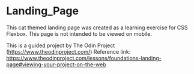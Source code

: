 # Landing_Page

This cat themed landing page was created as a learning exercise for CSS Flexbox. This page is not intended to be viewed on mobile.

This is a guided project by The Odin Project (https://www.theodinproject.com/)
Reference link: https://www.theodinproject.com/lessons/foundations-landing-page#viewing-your-project-on-the-web